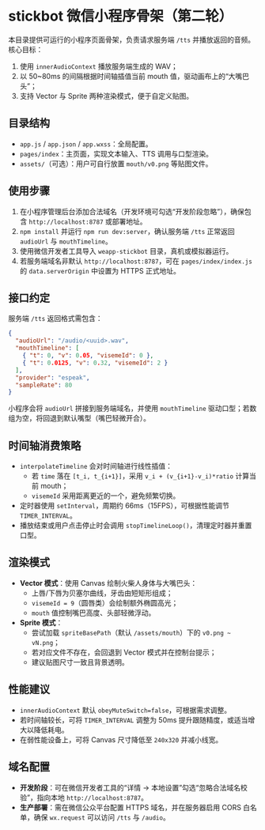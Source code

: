 # stickbot 微信小程序骨架（第二轮）

本目录提供可运行的小程序页面骨架，负责请求服务端 `/tts` 并播放返回的音频。核心目标：

1. 使用 `innerAudioContext` 播放服务端生成的 WAV；
2. 以 50~80ms 的间隔根据时间轴插值当前 mouth 值，驱动画布上的“大嘴巴头”；
3. 支持 Vector 与 Sprite 两种渲染模式，便于自定义贴图。

## 目录结构

- `app.js` / `app.json` / `app.wxss`：全局配置。
- `pages/index`：主页面，实现文本输入、TTS 调用与口型渲染。
- `assets/`（可选）：用户可自行放置 `mouth/v0.png` 等贴图文件。

## 使用步骤

1. 在小程序管理后台添加合法域名（开发环境可勾选“开发阶段忽略”），确保包含 `http://localhost:8787` 或部署地址。
2. `npm install` 并运行 `npm run dev:server`，确认服务端 `/tts` 正常返回 `audioUrl` 与 `mouthTimeline`。
3. 使用微信开发者工具导入 `weapp-stickbot` 目录，真机或模拟器运行。
4. 若服务端域名非默认 `http://localhost:8787`，可在 `pages/index/index.js` 的 `data.serverOrigin` 中设置为 HTTPS 正式地址。

## 接口约定

服务端 `/tts` 返回格式需包含：

```json
{
  "audioUrl": "/audio/<uuid>.wav",
  "mouthTimeline": [
    { "t": 0, "v": 0.05, "visemeId": 0 },
    { "t": 0.0125, "v": 0.32, "visemeId": 2 }
  ],
  "provider": "espeak",
  "sampleRate": 80
}
```

小程序会将 `audioUrl` 拼接到服务端域名，并使用 `mouthTimeline` 驱动口型；若数组为空，将回退到默认嘴型（嘴巴轻微开合）。

## 时间轴消费策略

- `interpolateTimeline` 会对时间轴进行线性插值：
  - 若 `time` 落在 `[t_i, t_{i+1}]`，采用 `v_i + (v_{i+1}-v_i)*ratio` 计算当前 mouth；
  - `visemeId` 采用距离更近的一个，避免频繁切换。
- 定时器使用 `setInterval`，周期约 66ms（15FPS），可根据性能调节 `TIMER_INTERVAL`。
- 播放结束或用户点击停止时会调用 `stopTimelineLoop()`，清理定时器并重置口型。

## 渲染模式

- **Vector 模式**：使用 Canvas 绘制火柴人身体与大嘴巴头：
  - 上唇/下唇为贝塞尔曲线，牙齿由短矩形组成；
  - `visemeId = 9`（圆唇类）会绘制额外椭圆高光；
  - `mouth` 值控制嘴巴高度、头部轻微浮动。
- **Sprite 模式**：
  - 尝试加载 `spriteBasePath`（默认 `/assets/mouth`）下的 `v0.png ~ vN.png`；
  - 若对应文件不存在，会回退到 Vector 模式并在控制台提示；
  - 建议贴图尺寸一致且背景透明。

## 性能建议

- `innerAudioContext` 默认 `obeyMuteSwitch=false`，可根据需求调整。
- 若时间轴较长，可将 `TIMER_INTERVAL` 调整为 50ms 提升跟随精度，或适当增大以降低耗电。
- 在弱性能设备上，可将 Canvas 尺寸降低至 `240x320` 并减小线宽。

## 域名配置

- **开发阶段**：可在微信开发者工具的“详情 → 本地设置”勾选“忽略合法域名校验”，指向本地 `http://localhost:8787`。
- **生产部署**：需在微信公众平台配置 HTTPS 域名，并在服务器启用 CORS 白名单，确保 `wx.request` 可以访问 `/tts` 与 `/audio`。

